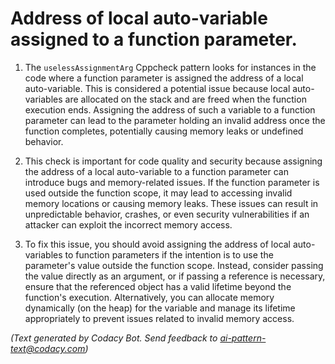 # Address of local auto-variable assigned to a function parameter.

1. The `uselessAssignmentArg` Cppcheck pattern looks for instances in the code where a function parameter is assigned the address of a local auto-variable. This is considered a potential issue because local auto-variables are allocated on the stack and are freed when the function execution ends. Assigning the address of such a variable to a function parameter can lead to the parameter holding an invalid address once the function completes, potentially causing memory leaks or undefined behavior.

2. This check is important for code quality and security because assigning the address of a local auto-variable to a function parameter can introduce bugs and memory-related issues. If the function parameter is used outside the function scope, it may lead to accessing invalid memory locations or causing memory leaks. These issues can result in unpredictable behavior, crashes, or even security vulnerabilities if an attacker can exploit the incorrect memory access.

3. To fix this issue, you should avoid assigning the address of local auto-variables to function parameters if the intention is to use the parameter's value outside the function scope. Instead, consider passing the value directly as an argument, or if passing a reference is necessary, ensure that the referenced object has a valid lifetime beyond the function's execution. Alternatively, you can allocate memory dynamically (on the heap) for the variable and manage its lifetime appropriately to prevent issues related to invalid memory access.

_(Text generated by Codacy Bot. Send feedback to ai-pattern-text@codacy.com)_
